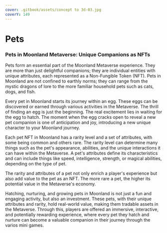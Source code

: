 ```yaml
---
cover: .gitbook/assets/concept to 3d-03.jpg
coverY: 149
---
```


# Pets

### Pets in Moonland Metaverse: Unique Companions as NFTs

Pets form an essential part of the Moonland Metaverse experience. They are more than just delightful companions; they are individual entities with unique attributes, each represented as a Non-Fungible Token (NFT). Pets in Moonland are not confined to earthly norms; they can range from the mystic dragons of lore to the more familiar household pets such as cats, dogs, and fish.

Every pet in Moonland starts its journey within an egg. These eggs can be discovered or earned through various activities in the Metaverse. The thrill of finding an egg is just the beginning. The real excitement lies in waiting for the egg to hatch. The moment when the egg cracks open to reveal a new pet companion is one of anticipation and joy, introducing a new unique character to your Moonland journey.

Each pet NFT in Moonland has a rarity level and a set of attributes, with some being common and others rare. The rarity level can determine many things such as the pet's appearance, abilities, and the unique interactions it can have within the Metaverse. A pet's attributes define its characteristics and can include things like speed, intelligence, strength, or magical abilities, depending on the type of pet.

The rarity and attributes of a pet not only enrich a player's experience but also add value to the pet as an NFT. The more rare a pet, the higher its potential value in the Metaverse's economy.

Hatching, nurturing, and growing pets in Moonland is not just a fun and engaging activity, but also an investment. These pets, with their unique attributes and rarity, hold real-world value, making them tradable assets in the Metaverse. Through this, players are offered an immersive, interactive, and potentially rewarding experience, where every pet they hatch and nurture can become a valuable companion in their journey through the varios mini games.
